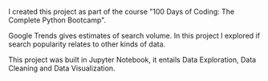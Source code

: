 I created this project as part of the course "100 Days of Coding: The Complete Python Bootcamp". 

Google Trends gives estimates of search volume. In this project I explored if search popularity relates to other kinds of data.

This project was built in Jupyter Notebook, it entails Data Exploration, Data Cleaning and Data Visualization.
